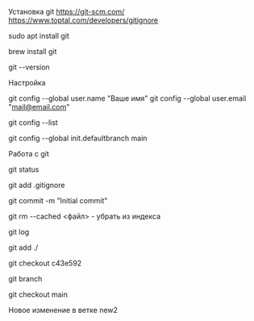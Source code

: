 Установка git
https://git-scm.com/
https://www.toptal.com/developers/gitignore

sudo apt install git

brew install git


git --version


Настройка

git config --global user.name "Ваше имя"
git config --global user.email "mail@email.com"

git config --list

git config --global init.defaultbranch main


Работа с git

git status

git add .gitignore

git commit -m "Initial commit"

git rm --cached <файл> -   убрать из индекса


git log

git add ./

git checkout c43e592

git branch

git checkout main

Новое изменение в ветке new2
